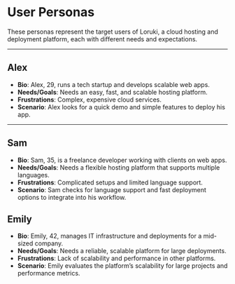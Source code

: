 # User Personas

These personas represent the target users of Loruki, a cloud hosting and
deployment platform, each with different needs and expectations.

---

<!-- a persona -->

## Alex

- **Bio**: Alex, 29, runs a tech startup and develops scalable web apps.
- **Needs/Goals**: Needs an easy, fast, and scalable hosting platform.
- **Frustrations**: Complex, expensive cloud services.
- **Scenario**: Alex looks for a quick demo and simple features to deploy his
  app.

---

## Sam

- **Bio**: Sam, 35, is a freelance developer working with clients on web apps.
- **Needs/Goals**: Needs a flexible hosting platform that supports multiple
  languages.
- **Frustrations**: Complicated setups and limited language support.
- **Scenario**: Sam checks for language support and fast deployment options to
  integrate into his workflow.

## Emily

- **Bio**: Emily, 42, manages IT infrastructure and deployments for a mid-sized
  company.
- **Needs/Goals**: Needs a reliable, scalable platform for large deployments.
- **Frustrations**: Lack of scalability and performance in other platforms.
- **Scenario**: Emily evaluates the platform’s scalability for large projects
  and performance metrics.
